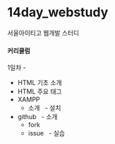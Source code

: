 # 14day_webstudy
서울아이티고 웹개발 스터디<br>


#### 커리큘럼
1일차 -
- HTML 기초 소개
- HTML 주요 태그 
- XAMPP 
   - 소개
   - 설치
- github
     - 소개
     - fork
     - issue
   - 실습
